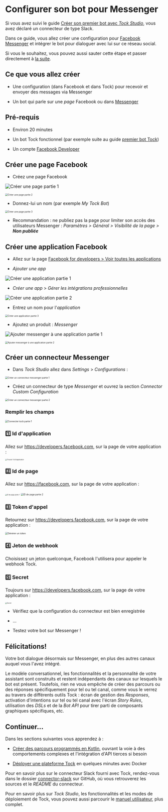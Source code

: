 # Configurer son bot pour Messenger

Si vous avez suivi le guide [Créer son premier bot avec _Tock Studio_](studio.md), vous avez déclaré un connecteur
 de type Slack.

Dans ce guide, vous allez créer une configuration pour [Facebook Messenger](https://fr-fr.facebook.com/messenger/) 
et intégrer le bot pour dialoguer avec lui sur ce réseau social.

Si vous le souhaitez, vous pouvez aussi sauter cette étape et passer directement à [la suite](api.md).

## Ce que vous allez créer

* Une configuration (dans Facebook et dans Tock) pour recevoir et envoyer des messages via Messenger

* Un bot qui parle sur une _page_ Facebook ou dans [Messenger](https://www.messenger.com/)

## Pré-requis

* Environ 20 minutes

* Un bot Tock fonctionnel (par exemple suite au guide [premier bot Tock](studio.md))

* Un compte [Facebook Developer](https://developers.facebook.com/)

## Créer une page Facebook

* Créez une page Facebook

![Créer une page partie 1](https://raw.githubusercontent.com/theopenconversationkit/theopenconversationkit.github.io/master/fr/images/doc/connector-messenger/create-page-0.png)

<img src="https://raw.githubusercontent.com/theopenconversationkit/theopenconversationkit.github.io/master/fr/images/doc/connector-messenger/create-page-1.png" alt="Créer une page partie 2" style="zoom:50%;" />

* Donnez-lui un nom (par exemple _My Tock Bot_)

<img src="https://raw.githubusercontent.com/theopenconversationkit/theopenconversationkit.github.io/master/fr/images/doc/connector-messenger/create-page-2.png" alt="Créer une page partie 3" style="zoom: 50%;" />

* Recommandation : ne publiez pas la page pour limiter son accès des utilisateurs Messenger : 
_Paramètres > Général > Visibilité de la page > **Non publiée**_

## Créer une application Facebook

* Allez sur la page [Facebook for developers > Voir toutes les applications](https://developers.facebook.com/apps/)

* _Ajouter une app_

![Créer une application partie 1](https://raw.githubusercontent.com/theopenconversationkit/theopenconversationkit.github.io/master/fr/images/doc/connector-messenger/create-app-0.png)

* _Créer une app_ > *Gérer les intégrations professionnelles*

![Créer une application partie 2](https://raw.githubusercontent.com/theopenconversationkit/theopenconversationkit.github.io/master/fr/images/doc/connector-messenger/create-app-1.png)

* Entrez un nom pour l'_application_

<img src="https://raw.githubusercontent.com/theopenconversationkit/theopenconversationkit.github.io/master/fr/images/doc/connector-messenger/create-app-2.png" alt="Créer une application partie 3" style="zoom:50%;" />

* Ajoutez un produit : _Messenger_

![Ajouter messenger à une application partie 1](https://raw.githubusercontent.com/theopenconversationkit/theopenconversationkit.github.io/master/fr/images/doc/connector-messenger/add-messenger-page-0.png)

<img src="https://raw.githubusercontent.com/theopenconversationkit/theopenconversationkit.github.io/master/fr/images/doc/connector-messenger/add-messenger-page-1.png" alt="Ajouter messenger à une application partie 2" style="zoom: 50%;" />

## Créer un connecteur Messenger

* Dans *Tock Studio* allez dans *Settings* > *Configurations* :

<img src="https://raw.githubusercontent.com/theopenconversationkit/theopenconversationkit.github.io/master/fr/images/doc/connector-messenger/create-connector-0.png" alt="Créer un connecteur messenger partie 1" style="zoom:50%;" />

* Créez un connecteur de type *Messenger* et ouvrez la section *Connector Custom Configuration*

<img src="https://raw.githubusercontent.com/theopenconversationkit/theopenconversationkit.github.io/master/fr/images/doc/connector-messenger/create-connector-1.png" alt="Créer un connecteur messenger partie 2" style="zoom:50%;" />

### Remplir les champs

<img src="https://raw.githubusercontent.com/theopenconversationkit/theopenconversationkit.github.io/master/fr/images/doc/connector-messenger/connect-tock-0.png" alt="Connecter tock partie 1" style="zoom:50%;" />

### 1️⃣ Id d'application

Allez sur https://developers.facebook.com, sur la page de votre application :

<img src="https://raw.githubusercontent.com/theopenconversationkit/theopenconversationkit.github.io/master/fr/images/doc/connector-messenger/app-id.png" alt="Trouver l'id d'application" style="zoom: 33%;" />

### 2️⃣ Id de page

Allez sur https://facebook.com, sur la page de votre application :

<img src="https://raw.githubusercontent.com/theopenconversationkit/theopenconversationkit.github.io/master/fr/images/doc/connector-messenger/page-id-0.png" alt="ID de page partie 1" style="zoom: 33%;" />

<img src="https://raw.githubusercontent.com/theopenconversationkit/theopenconversationkit.github.io/master/fr/images/doc/connector-messenger/page-id-1.png" alt="ID de page partie 2" style="zoom:50%;" />

### 3️⃣ Token d'appel

Retournez sur https://developers.facebook.com, sur la page de votre application :

<img src="https://raw.githubusercontent.com/theopenconversationkit/theopenconversationkit.github.io/master/fr/images/doc/connector-messenger/generate-token.png" alt="Générer un token" style="zoom: 50%;" />

### 4️⃣ Jeton de webhook

Choisissez un jeton quelconque, Facebook l'utilisera pour appeler le webhook Tock.

### 5️⃣ Secret

Toujours sur https://developers.facebook.com, sur la page de votre application :

<img src="https://raw.githubusercontent.com/theopenconversationkit/theopenconversationkit.github.io/master/fr/images/doc/connector-messenger/app-secret.png" alt="Secret" style="zoom:33%;" />



* Vérifiez que la configuration du connecteur est bien enregistrée

* ...

* Testez votre bot sur Messenger !


## Félicitations!

Votre bot dialogue désormais sur Messenger, en plus des autres canaux auquel vous l'avez intégré.

Le modèle conversationnel, les fonctionnalités et la personnalité de votre assistant sont construits et 
restent indépendants des canaux sur lesquels le bot est présent. Toutefois, rien ne vous empêche de créer 
des parcours ou des réponses spécifiquement pour tel ou tel canal, comme vous le verrez au travers 
de différents outils Tock : écran de gestion des _Responses_, activation d'intentions sur tel ou tel canal 
avec l'écran _Story Rules_, utilisation des _DSLs_ et de la _Bot API_ pour tirer parti de composants graphiques 
spécifiques, etc.


## Continuer...

Dans les sections suivantes vous apprendez à :

* [Créer des parcours programmés en Kotlin](api.md), ouvrant la voie à des comportements complexes et 
l'intégration d'API tierces si besoin

* [Déployer une plateforme Tock](plateforme.md) en quelques minutes avec Docker

Pour en savoir plus sur le connecteur Slack fourni avec Tock, rendez-vous dans le dossier 
[connector-slack](https://github.com/theopenconversationkit/tock/tree/master/bot/connector-slack) sur GitHub, 
où vous retrouverez les sources et le _README_ du connecteur.

Pour en savoir plus sur _Tock Studio_, les fonctionnalités et les modes de déploiement de Tock, vous pouvez aussi 
parcourir le [manuel utilisateur](../toc.md), plus complet.

